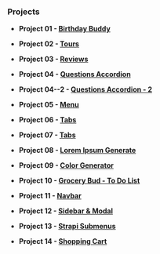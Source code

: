 ### Projects

- **Project 01 - [Birthday Buddy](https://birthday-buddys.netlify.app/)**

- **Project 02 - [Tours](https://our-tours-projects.netlify.app/)**

- **Project 03 - [Reviews](https://reviews-projects.netlify.app/)**

- **Project 04 - [Questions Accordion](https://questions-accordions.netlify.app/)**

- **Project 04--2 - [Questions Accordion - 2](https://question-accordion-2.netlify.app/)**

- **Project 05 - [Menu](https://menu-projects.netlify.app/)**

- **Project 06 - [Tabs](https://tabs-menu-project.netlify.app/)**

- **Project 07 - [Tabs](https://slide-projects.netlify.app/)**

- **Project 08 - [Lorem Ipsum Generate](https://lorem-ipsum-generates.netlify.app/)**

- **Project 09 - [Color Generator](https://color-generator-copies.netlify.app/)**

- **Project 10 - [Grocery Bud - To Do List](https://grocery-bud-list-to-do.netlify.app/)**

- **Project 11 - [Navbar](https://navbar-btn-projects.netlify.app/)**

- **Project 12 - [Sidebar & Modal](https://sidebar-modal-projects.netlify.app/)**

- **Project 13 - [Strapi Submenus](https://menu-strapi-submenus.netlify.app/)**

- **Project 14 - [Shopping Cart](https://shopping-cart-beauty.netlify.app/)**
